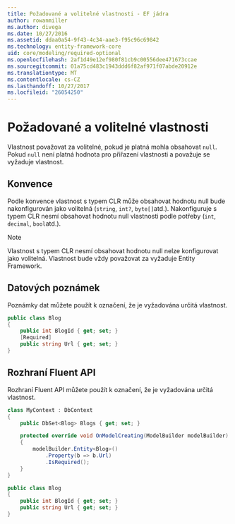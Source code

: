 ```yaml
---
title: Požadované a volitelné vlastnosti - EF jádra
author: rowanmiller
ms.author: divega
ms.date: 10/27/2016
ms.assetid: ddaa0a54-9f43-4c34-aae3-f95c96c69842
ms.technology: entity-framework-core
uid: core/modeling/required-optional
ms.openlocfilehash: 2af1d49e12ef980f81cb9c00556dee471673ccae
ms.sourcegitcommit: 01a75cd483c1943ddd6f82af971f07abde20912e
ms.translationtype: MT
ms.contentlocale: cs-CZ
ms.lasthandoff: 10/27/2017
ms.locfileid: "26054250"
---
```

# <a name="required-and-optional-properties"></a>Požadované a volitelné vlastnosti

Vlastnost považovat za volitelné, pokud je platná mohla obsahovat `null`. Pokud `null` není platná hodnota pro přiřazení vlastnosti a považuje se vyžaduje vlastnost.

## <a name="conventions"></a>Konvence

Podle konvence vlastnost s typem CLR může obsahovat hodnotu null bude nakonfigurován jako volitelná (`string`, `int?`, `byte[]`atd.). Nakonfiguruje s typem CLR nesmí obsahovat hodnotu null vlastnosti podle potřeby (`int`, `decimal`, `bool`atd.).

> [!NOTE]  
> Vlastnost s typem CLR nesmí obsahovat hodnotu null nelze konfigurovat jako volitelná. Vlastnost bude vždy považovat za vyžaduje Entity Framework.

## <a name="data-annotations"></a>Datových poznámek

Poznámky dat můžete použít k označení, že je vyžadována určitá vlastnost.

<!-- [!code-csharp[Main](samples/core/Modeling/DataAnnotations/Samples/Required.cs?highlight=4)] -->
``` csharp
public class Blog
{
    public int BlogId { get; set; }
    [Required]
    public string Url { get; set; }
}
```

## <a name="fluent-api"></a>Rozhraní Fluent API

Rozhraní Fluent API můžete použít k označení, že je vyžadována určitá vlastnost.

<!-- [!code-csharp[Main](samples/core/Modeling/FluentAPI/Samples/Required.cs?highlight=7,8,9)] -->
``` csharp
class MyContext : DbContext
{
    public DbSet<Blog> Blogs { get; set; }

    protected override void OnModelCreating(ModelBuilder modelBuilder)
    {
        modelBuilder.Entity<Blog>()
            .Property(b => b.Url)
            .IsRequired();
    }
}

public class Blog
{
    public int BlogId { get; set; }
    public string Url { get; set; }
}
```
